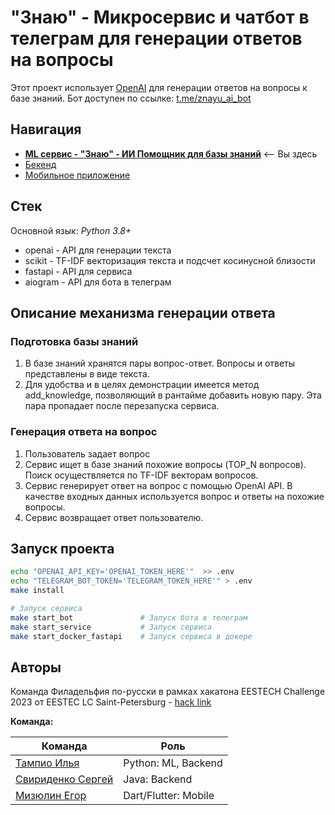 # "Знаю" - Микросервис и чатбот в телеграм для генерации ответов на вопросы

Этот проект использует [OpenAI](https://openai.com/) для генерации ответов на вопросы к базе знаний. Бот доступен по ссылке: [t.me/znayu_ai_bot](https://t.me/znayu_ai_bot)

## Навигация

- [**ML сервис - "Знаю" - ИИ Помощник для базы знаний**](https://github.com/philadelphia-rus/znayu-ai) <-- Вы здесь
- [Бекенд](https://github.com/philadelphia-rus/backend)
- [Мобильное приложение](https://github.com/philadelphia-rus/mobile-app)

## Стек

Основной язык: *Python 3.8+*

- openai  - API для генерации текста
- scikit  - TF-IDF векторизация текста и подсчет косинусной близости
- fastapi - API для сервиса
- aiogram - API для бота в телеграм

## Описание механизма генерации ответа

### Подготовка базы знаний

1. В базе знаний хранятся пары вопрос-ответ. Вопросы и ответы представлены в виде текста.
2. Для удобства и в целях демонстрации имеется метод add_knowledge, позволяющий в рантайме добавить новую пару. Эта пара пропадает после перезапуска сервиса.

### Генерация ответа на вопрос

1. Пользователь задает вопрос
2. Сервис ищет в базе знаний похожие вопросы (TOP_N вопросов). Поиск осуществляется по TF-IDF векторам вопросов.
3. Сервис генерирует ответ на вопрос с помощью OpenAI API. В качестве входных данных используется вопрос и ответы на похожие вопросы.
4. Сервис возвращает ответ пользователю.

## Запуск проекта

```bash
echo "OPENAI_API_KEY='OPENAI_TOKEN_HERE'"  >> .env
echo "TELEGRAM_BOT_TOKEN='TELEGRAM_TOKEN_HERE'" > .env
make install

# Запуск сервиса
make start_bot               # Запуск бота в телеграм
make start_service           # Запуск сервиса
make start_docker_fastapi    # Запуск сервиса в докере
```

## Авторы

Команда Филадельфия по-русски в рамках хакатона EESTECH Challenge 2023 от EESTEC LC Saint-Petersburg - [hack link](https://codenrock.com/contests/hackathon-eestech-challenge#/)

**Команда:**

| **Команда** | **Роль** |
| --- | --- |
| [Тампио Илья](t.me/Quakumei) | Python: ML, Backend |
| [Свириденко Сергей](t.me/neroun4002) | Java: Backend |
| [Мизюлин Егор](t.me/tw0ch) | Dart/Flutter: Mobile |
